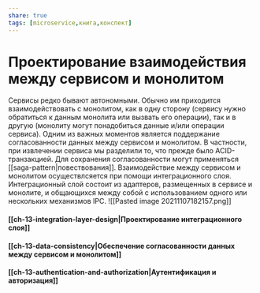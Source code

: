 ```yaml
---
share: true
tags: [microservice,книга,конспект]
---
```

# Проектирование взаимодействия между сервисом и монолитом
Сервисы редко бывают автономными. Обычно им приходится взаимодействовать с монолитом, как в одну сторону (сервису нужно обратиться к данным монолита или вызвать его операции), так и в другую (монолиту могут понадобиться данные и/или операции сервиса).
Одним из важных моментов является поддержание согласованности данных между сервисом и монолитом. В частности, при извлечении сервиса мы разделили то, что прежде было ACID-транзакцией. Для сохранения согласованности могут применяться [[saga-pattern|повествования]].
Взаимодействие между сервисом и монолитом осуществлсяется при помощи интеграционного слоя. Интеграционный слой состоит из адаптеров, размещенных в сервисе и монолите, и общающихся между собой с использованием одного или нескольких механизмов IPC.
![[Pasted image 20211107182157.png]]

#### [[ch-13-integration-layer-design|Проектирование интеграционного слоя]]
#### [[ch-13-data-consistency|Обеспечение согласованности данных между сервисом и монолитом]]
#### [[ch-13-authentication-and-authorization|Аутентификация и авторизация]]

